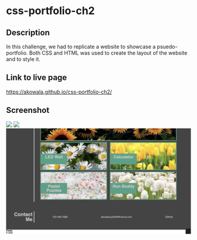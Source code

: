 # css-portfolio-ch2

## Description
In this challenge, we had to replicate a website to showcase a psuedo-portfolio. Both CSS and HTML was used to create the layout of the website and to style it.

## Link to live page
https://akowala.github.io/css-portfolio-ch2/
## Screenshot

![](02-Challenge/Assets/website%201.png)
![](02-Challenge/Assets/website%202.png)
![](02-Challenge/Assets/website%203.png)
